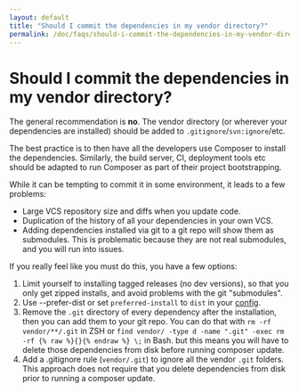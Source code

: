 ```yaml
---
layout: default
title: "Should I commit the dependencies in my vendor directory?"
permalink: /doc/faqs/should-i-commit-the-dependencies-in-my-vendor-directory.md/
---
```


# Should I commit the dependencies in my vendor directory?

The general recommendation is **no**. The vendor directory (or wherever your
dependencies are installed) should be added to `.gitignore`/`svn:ignore`/etc.

The best practice is to then have all the developers use Composer to install
the dependencies. Similarly, the build server, CI, deployment tools etc should
be adapted to run Composer as part of their project bootstrapping.

While it can be tempting to commit it in some environment, it leads to a few
problems:

- Large VCS repository size and diffs when you update code.
- Duplication of the history of all your dependencies in your own VCS.
- Adding dependencies installed via git to a git repo will show them as
  submodules. This is problematic because they are not real submodules, and you
  will run into issues.

If you really feel like you must do this, you have a few options:

1. Limit yourself to installing tagged releases (no dev versions), so that you
   only get zipped installs, and avoid problems with the git "submodules".
2. Use --prefer-dist or set `preferred-install` to `dist` in your
   [config](../04-schema.md#config).
3. Remove the `.git` directory of every dependency after the installation, then
   you can add them to your git repo. You can do that with `rm -rf vendor/**/.git`
   in ZSH or `find vendor/ -type d -name ".git" -exec rm -rf {% raw %}{}{% endraw %} \;` in Bash.
   but this means you will have to delete those dependencies from disk before
   running composer update.
4. Add a .gitignore rule (`vendor/.git`) to ignore all the vendor `.git` folders.
   This approach does not require that you delete dependencies from disk prior to
   running a composer update.
